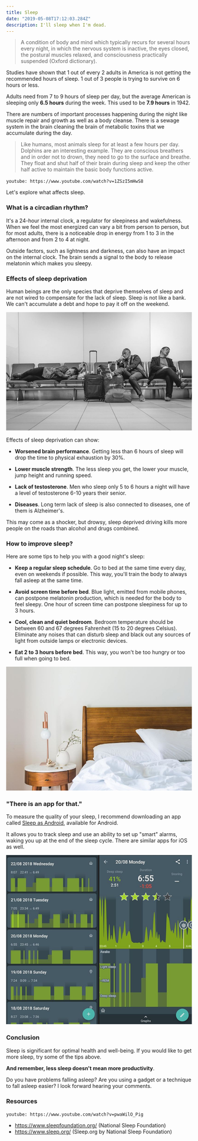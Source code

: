 ```yaml
---
title: Sleep
date: "2019-05-08T17:12:03.284Z"
description: I'll sleep when I'm dead.
---
```


> A condition of body and mind which typically recurs for several hours every night, in which the nervous system is inactive, the eyes closed, the postural muscles relaxed, and consciousness practically suspended (Oxford dictionary).

Studies have shown that 1 out of every 2 adults in America is not getting the recommended hours of sleep. 1 out of 3 people is trying to survive on 6 hours or less.

Adults need from 7 to 9 hours of sleep per day, but the average American is sleeping only **6.5 hours** during the week. This used to be **7.9 hours** in 1942.

There are numbers of important processes happening during the night like muscle repair and growth as well as a body cleanse. There is a sewage system in the brain cleaning the brain of metabolic toxins that we accumulate during the day.

> Like humans, most animals sleep for at least a few hours per day. Dolphins are an interesting example. They are conscious breathers and in order not to drown, they need to go to the surface and breathe. They float and shut half of their brain during sleep and keep the other half active to maintain the basic body functions active.

`youtube: https://www.youtube.com/watch?v=1ZSzI5mHwS8`

Let's explore what affects sleep.

### What is a circadian rhythm?

It's a 24-hour internal clock, a regulator for sleepiness and wakefulness. When we feel the most energized can vary a bit from person to person, but for most adults, there is a noticeable drop in energy from 1 to 3 in the afternoon and from 2 to 4 at night.

Outside factors, such as lightness and darkness, can also have an impact on the internal clock. The brain sends a signal to the body to release melatonin which makes you sleepy.

### Effects of sleep deprivation

Human beings are the only species that deprive themselves of sleep and are not wired to compensate for the lack of sleep. Sleep is not like a bank. We can't accumulate a debt and hope to pay it off on the weekend.

![Airport sleep](./airport-sleep.jpg)

Effects of sleep deprivation can show:

- **Worsened brain performance**. Getting less than 6 hours of sleep will drop the time to physical exhaustion by 30%.

- **Lower muscle strength**. The less sleep you get, the lower your muscle, jump height and running speed.

- **Lack of testosterone**. Men who sleep only 5 to 6 hours a night will have a level of testosterone 6-10 years their senior.

- **Diseases**. Long term lack of sleep is also connected to diseases, one of them is Alzheimer's.

This may come as a shocker, but drowsy, sleep deprived driving kills more people on the roads than alcohol and drugs combined.

### How to improve sleep?

Here are some tips to help you with a good night's sleep:

- **Keep a regular sleep schedule**. Go to bed at the same time every day, even on weekends if possible. This way, you'll train the body to always fall asleep at the same time.

- **Avoid screen time before bed**. Blue light, emitted from mobile phones, can postpone melatonin production, which is needed for the body to feel sleepy. One hour of screen time can postpone sleepiness for up to 3 hours.

- **Cool, clean and quiet bedroom**. Bedroom temperature should be between 60 and 67 degrees Fahrenheit (15 to 20 degrees Celsius). Eliminate any noises that can disturb sleep and black out any sources of light from outside lamps or electronic devices.

- **Eat 2 to 3 hours before bed**. This way, you won't be too hungry or too full when going to bed.

![Bedroom](./bedroom.jpg)

### "There is an app for that."

To measure the quality of your sleep, I recommend downloading an app called [Sleep as Android](https://play.google.com/store/apps/details?id=com.urbandroid.sleep), available for Android.

It allows you to track sleep and use an ability to set up "smart" alarms, waking you up at the end of the sleep cycle. There are similar apps for iOS as well.

![Sleep as Android 1](./sleep-as-android.png)

### Conclusion

Sleep is significant for optimal health and well-being. If you would like to get more sleep, try some of the tips above.

**And remember, less sleep doesn't mean more productivity**.

Do you have problems falling asleep? Are you using a gadget or a technique to fall asleep easier? I look forward hearing your comments.

### Resources

`youtube: https://www.youtube.com/watch?v=pwaWilO_Pig`

- https://www.sleepfoundation.org/ (National Sleep Foundation)
- https://www.sleep.org/ (Sleep.org by National Sleep Foundation)
